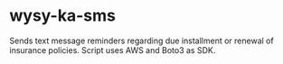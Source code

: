 # wysy-ka-sms
Sends text message reminders regarding due installment or renewal of insurance policies.
Script uses AWS and Boto3 as SDK.

